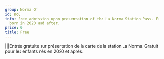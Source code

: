 ```yaml
---
group: Norma O’
id: no0
info: Free admission upon presentation of the La Norma Station Pass. Free for children
  born in 2020 and after.
price: 0
title: Free
---
```


|||Entrée gratuite sur présentation de la carte de la station La Norma. Gratuit pour les enfants nés en 2020 et après.